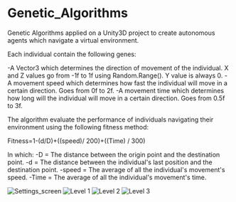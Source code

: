 # Genetic_Algorithms
Genetic Algorithms applied on a Unity3D project to create autonomous agents which navigate a virtual environment.

Each individual contain the following genes:

-A Vector3 which determines the direction of movement of the individual. X and Z values go from -1f to 1f using Random.Range(). Y value is always 0.
-A movement speed which determines how fast the individual will move in a certain direction. Goes from 0f to 2f.
-A movement time which determines how long will the individual will move in a certain direction. Goes from 0.5f to 3f.

The algorithm evaluate the performance of individuals navigating their environment using the following fitness method:

Fitness=1-(d/D)+((speed)/ 200)+((Time) / 300)

In which:
-D = The distance between the origin point and the destination point.
-d = The distance between the individual's last position and the destination point.
-speed = The average of all the individual's movement's speed.
-Time = The average of all the individual's movement's time. 

![Settings_screen](https://i.imgur.com/a5gv6Oh.png)
![Level 1](https://i.imgur.com/UhwyK1I.png)
![Level 2](https://i.imgur.com/INM6ELd.png)
![Level 3](https://i.imgur.com/PA5P9ZT.png?1)
